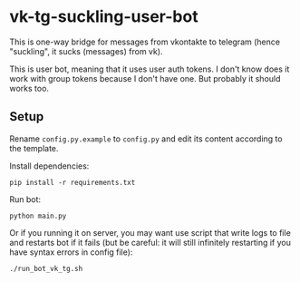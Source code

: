 # vk-tg-suckling-user-bot

This is one-way bridge for messages from vkontakte to telegram (hence
"suckling", it sucks (messages) from vk).

This is user bot, meaning that it uses user auth tokens. I don't know does it
work with group tokens because I don't have one. But probably it should works
too.

## Setup

Rename `config.py.example` to `config.py` and edit its content according to the
template.

Install dependencies:

```
pip install -r requirements.txt
```

Run bot:

```
python main.py
```

Or if you running it on server, you may want use script that write logs to file
and restarts bot if it fails (but be careful: it will still infinitely
restarting if you have syntax errors in config file):

```
./run_bot_vk_tg.sh
```
